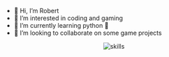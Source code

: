 - 👋 Hi, I’m Robert
- 👀 I’m interested in coding and gaming
- 🌱 I’m currently learning python 🐍
- 💞️ I’m looking to collaborate on some game projects

<p align="center">
<img src="https://i.ibb.co/kGK9Qb4/skills2.png" alt="skills" border="0">
</p>

